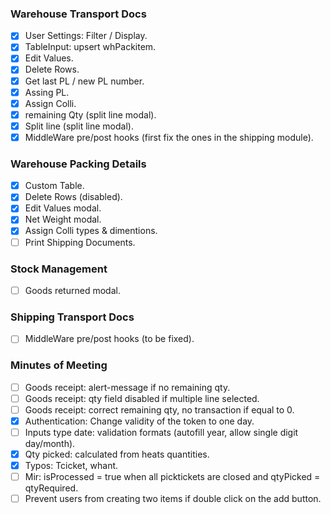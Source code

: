 ### Warehouse Transport Docs
- [X] User Settings: Filter / Display.
- [X] TableInput: upsert whPackitem.
- [X] Edit Values.
- [X] Delete Rows.
- [X] Get last PL / new PL number.
- [X] Assing PL.
- [X] Assign Colli.
- [X] remaining Qty (split line modal).
- [X] Split line (split line modal).
- [X] MiddleWare pre/post hooks (first fix the ones in the shipping module).
### Warehouse Packing Details
- [X] Custom Table.
- [X] Delete Rows (disabled).
- [X] Edit Values modal.
- [X] Net Weight modal.
- [X] Assign Colli types & dimentions.
- [ ] Print Shipping Documents.
### Stock Management
- [ ] Goods returned modal.
### Shipping Transport Docs
- [ ] MiddleWare pre/post hooks (to be fixed).
### Minutes of Meeting
- [ ] Goods receipt: alert-message if no remaining qty.
- [ ] Goods receipt: qty field disabled if multiple line selected.
- [ ] Goods receipt: correct remaining qty, no transaction if equal to 0.
- [X] Authentication: Change validity of the  token to one day.
- [ ] Inputs type date: validation formats (autofill year, allow single digit day/month).
- [X] Qty picked: calculated from heats quantities.
- [X] Typos: Tcicket, whant.
- [ ] Mir: isProcessed = true when all picktickets are closed and qtyPicked = qtyRequired.
- [ ] Prevent users from creating two items if double click on the add button.  
